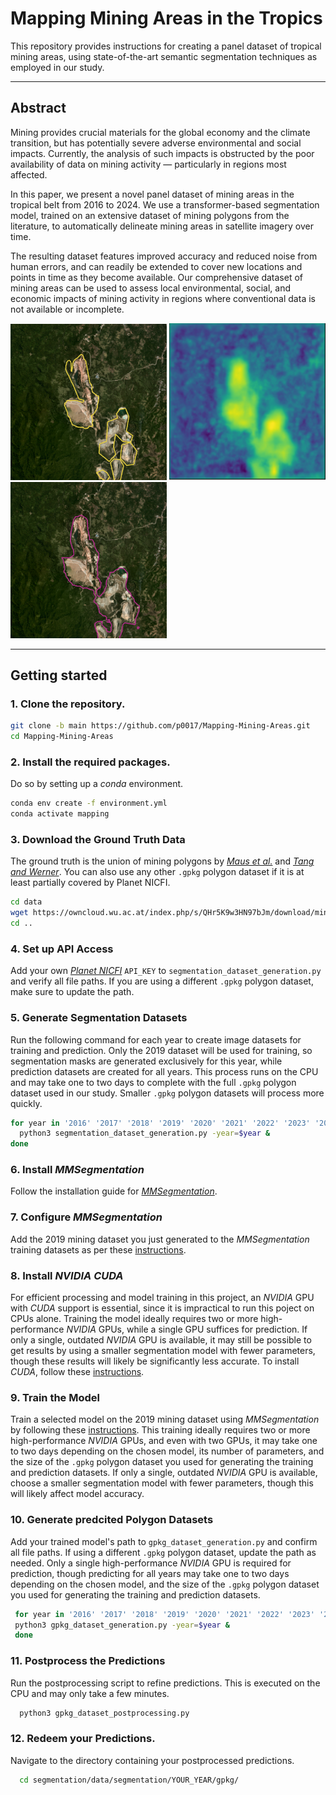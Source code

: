 # Mapping Mining Areas in the Tropics

This repository provides instructions for creating a panel dataset of tropical mining areas, using state-of-the-art semantic segmentation techniques as employed in our study.

---

## Abstract
Mining provides crucial materials for the global economy and the climate transition, but has potentially severe adverse environmental and social impacts. Currently, the analysis of such impacts is obstructed by the poor availability of data on mining activity — particularly in regions most affected.

In this paper, we present a novel panel dataset of mining areas in the tropical belt from 2016 to 2024. We use a transformer-based segmentation model, trained on an extensive dataset of mining polygons from the literature, to automatically delineate mining areas in satellite imagery over time.

The resulting dataset features improved accuracy and reduced noise from human errors, and can readily be extended to cover new locations and points in time as they become available.
Our comprehensive dataset of mining areas can be used to assess local environmental, social, and economic impacts of mining activity in regions where conventional data is not available or incomplete.

<p float="center">
  <img src="resources/toka_mine.PNG" width="250" />
  <img src="resources/toka_mine_prob.PNG" width="250" /> 
  <img src="resources/toka_mine_pred.PNG" width="250" />
</p>

---

## Getting started
### 1. Clone the repository.
   ```bash
   git clone -b main https://github.com/p0017/Mapping-Mining-Areas.git
   cd Mapping-Mining-Areas
   ```

### 2. Install the required packages.
Do so by setting up a *conda* environment.
   ```bash
   conda env create -f environment.yml
   conda activate mapping
   ```

### 3. Download the Ground Truth Data
The ground truth is the union of mining polygons by [*Maus et al.*](https://www.nature.com/articles/s41597-022-01547-4) and [*Tang and Werner*](https://www.nature.com/articles/s43247-023-00805-6). You can also use any other `.gpkg` polygon dataset if it is at least partially covered by Planet NICFI.
   ```bash
   cd data
   wget https://owncloud.wu.ac.at/index.php/s/QHr5K9w3HN97bJm/download/mining_polygons_combined.gpkg
   cd ..
   ```

### 4. Set up API Access
Add your own [*Planet NICFI*](https://www.planet.com/nicfi/) `API_KEY` to `segmentation_dataset_generation.py` and verify all file paths. If you are using a different `.gpkg` polygon dataset, make sure to update the path.

### 5. Generate Segmentation Datasets
Run the following command for each year to create image datasets for training and prediction. Only the 2019 dataset will be used for training, so segmentation masks are generated exclusively for this year, while prediction datasets are created for all years. This process runs on the CPU and may take one to two days to complete with the full `.gpkg` polygon dataset used in our study. Smaller `.gpkg` polygon datasets will process more quickly.
   ```bash
   for year in '2016' '2017' '2018' '2019' '2020' '2021' '2022' '2023' '2024'; do
     python3 segmentation_dataset_generation.py -year=$year &
   done
   ```
   
### 6. Install *MMSegmentation*
Follow the installation guide for [*MMSegmentation*](https://mmsegmentation.readthedocs.io/en/main/get_started.html).
   
### 7. Configure *MMSegmentation*
Add the 2019 mining dataset you just generated to the *MMSegmentation* training datasets as per these [instructions](https://mmsegmentation.readthedocs.io/en/main/advanced_guides/add_datasets.html).

### 8. Install *NVIDIA* *CUDA*
For efficient processing and model training in this project, an *NVIDIA* GPU with *CUDA* support is essential, since it is impractical to run this poject on CPUs alone. Training the model ideally requires two or more high-performance *NVIDIA* GPUs, while a single GPU suffices for prediction. If only a single, outdated *NVIDIA* GPU is available, it may still be possible to get results by using a smaller segmentation model with fewer parameters, though these results will likely be significantly less accurate. To install *CUDA*, follow these [instructions](https://docs.NVIDIA.com/cuda/cuda-installation-guide-linux/).

### 9. Train the Model
Train a selected model on the 2019 mining dataset using *MMSegmentation* by following these [instructions](https://mmsegmentation.readthedocs.io/en/main/user_guides/4_train_test.html). This training ideally requires two or more high-performance *NVIDIA* GPUs, and even with two GPUs, it may take one to two days depending on the chosen model, its number of parameters, and the size of the `.gpkg` polygon dataset you used for generating the training and prediction datasets. If only a single, outdated *NVIDIA* GPU is available, choose a smaller segmentation model with fewer parameters, though this will likely affect model accuracy.
    
### 10. Generate predcited Polygon Datasets
Add your trained model's path to `gpkg_dataset_generation.py` and confirm all file paths. If using a different `.gpkg` polygon dataset, update the path as needed. Only a single high-performance *NVIDIA* GPU is required for prediction, though predicting for all years may take one to two days depending on the chosen model, and the size of the `.gpkg` polygon dataset you used for generating the training and prediction datasets.
   ```bash
    for year in '2016' '2017' '2018' '2019' '2020' '2021' '2022' '2023' '2024'; do
    python3 gpkg_dataset_generation.py -year=$year &
    done
   ```
    
### 11. Postprocess the Predictions
Run the postprocessing script to refine predictions. This is executed on the CPU and may only take a few minutes.
  ```bash
    python3 gpkg_dataset_postprocessing.py
  ```
  
### 12. Redeem your Predictions.
Navigate to the directory containing your postprocessed predictions.
  ```bash
    cd segmentation/data/segmentation/YOUR_YEAR/gpkg/
   ```

